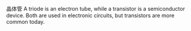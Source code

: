 晶体管
A triode is an electron tube, while a transistor is a semiconductor device. Both are used in electronic circuits, but transistors are more common today. 